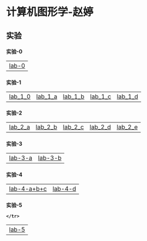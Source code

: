 <html>
<head>

</head>
<h1>计算机图形学-赵婷</h1>
<h2>实验</h2>
<h4>实验-0
  <table>
    <tr>
      <td><a href="lab-0.html">lab-0 </a></td>
    </tr>
  </table>
</h4>
<h4>实验-1 
  <table>
    <tr>
    <td>
      <a href="demol/chap1-demol.html"> lab_1_0</a>
      </td>
      <td>
        <a href="demol/chap.a.demol.html"> lab_1_a</a>
      </td>
      <td>
        <a href="demol/chap.b.demol.html"> lab_1_b</a>
      </td>
      <td>
        <a href="demol/chap.c.demol.html"> lab_1_c</a>
      </td>
      <td>
        <a href="demol/chap.d.demol.html"> lab_1_d</a>
      </td>
    </tr>
  </table>
</h4>
<h4>实验-2
  <table>
    <tr>
      <td>
        <a href="demol/chap.02.a.html"> lab_2_a</a>
      </td>
      <td>
        <a href="demol/chap.02.b.html"> lab_2_b</a>
      </td>
       <td>
        <a href="demol/chap.02.c.html"> lab_2_c</a>
      </td>
      <td>
        <a href="demol/chap.02.d.html"> lab_2_d</a>
      </td>
      <td>
        <a href="demol/chap.02.e.html"> lab_2_e</a>
      </td>
    </tr>
  </table>
</h4>
<h4>实验-3
  <table>
    <tr>
      <td><a href="demol/chap.3.a.html">lab-3-a </a></td>
      <td><a href="demol/chap.3.b.html">lab-3-b</a></td>
    </tr>
  </table>
</h4>
<h4>实验-4
  <table>
    <tr>
      <td><a href="demol/chap.04.a+b+c.html">lab-4-a+b+c </a></td>
      <td><a href="demol/chap.04.d.html">lab-4-d</a></td>
    </tr>
  </table>
</h4>
<h4>实验-5
  <table>
    <tr>
      <td><a href="demol/ch05.html">lab-5 </a></td>
      
    </tr>
  </table>
</h4>
</html>
